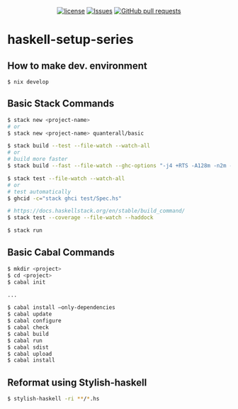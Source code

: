 <p align="center">
  <a href="https://github.com/mingyuchoo/haskell-study-series/blob/main/LICENSE"><img alt="license" src="https://img.shields.io/github/license/mingyuchoo/haskell-study-series"/></a>
  <a href="https://github.com/mingyuchoo/haskell-setup-series/issues"><img alt="Issues" src="https://img.shields.io/github/issues/mingyuchoo/haskell-setup-series?color=appveyor" /></a>
  <a href="https://github.com/mingyuchoo/haskell-setup-series/pulls"><img alt="GitHub pull requests" src="https://img.shields.io/github/issues-pr/mingyuchoo/haskell-setup-series?color=appveyor" /></a>
</p>

# haskell-setup-series

## How to make dev. environment

```
$ nix develop
```

## Basic Stack Commands

```bash
$ stack new <project-name>
# or
$ stack new <project-name> quanterall/basic

$ stack build --test --file-watch --watch-all
# or
# build more faster
$ stack build --fast --file-watch --ghc-options "-j4 +RTS -A128m -n2m -RTS"

$ stack test --file-watch --watch-all
# or
# test automatically
$ ghcid -c="stack ghci test/Spec.hs"

# https://docs.haskellstack.org/en/stable/build_command/
$ stack test --coverage --file-watch --haddock

$ stack run
```

## Basic Cabal Commands

```bash
$ mkdir <project>
$ cd <project>
$ cabal init

...

$ cabal install —only-dependencies
$ cabal update
$ cabal configure
$ cabal check
$ cabal build
$ cabal run
$ cabal sdist
$ cabal upload
$ cabal install
```

## Reformat using Stylish-haskell

```bash
$ stylish-haskell -ri **/*.hs
```
